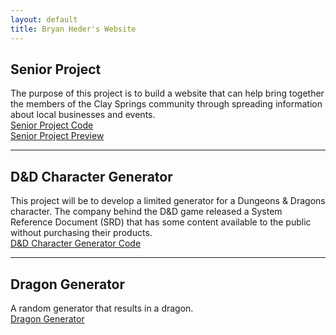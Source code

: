 ```yaml
---
layout: default
title: Bryan Heder's Website
---
```

<h2>Senior Project</h2>
<p>
  The purpose of this project is to build a website 
  that can help bring together the members of the Clay Springs community 
  through spreading information about local businesses and events.
  <br>
  <a href="https://github.com/BEHeder/BEHeder.github.io/tree/main/Senior%20Project">
    Senior Project Code
  </a>
  <br>
  <a href="https://html-preview.github.io/?url=https://github.com/BEHeder/BEHeder.github.io/blob/main/Senior%20Project/index.html">
    Senior Project Preview
  </a>
</p>
<hr>

<h2>D&D Character Generator</h2>
<p>
  This project will be to develop a limited generator for a Dungeons & Dragons character. 
  The company behind the D&D game released a System Reference Document (SRD) that has 
  some content available to the public without purchasing their products.
  <br>
  <a href="https://github.com/BEHeder/BEHeder.github.io/tree/main/BEHeder_char_gen">
    D&D Character Generator Code
  </a>
</p>
<hr>

<h2>Dragon Generator</h2>
<p>
  A random generator that results in a dragon.
  <br>
  <a href="https://beheder.github.io/dragongen.html/">Dragon Generator</a>
</p>
